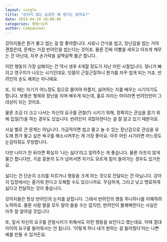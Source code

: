 ```yaml
---
layout: single
title: "강아지 씹는 습관은 왜 생기는 걸까요?"
date: 2019-04-28 10:00:00
categories: 행동+심리
author: Companimal
---
```


강아지들은 뭔가 물고 씹는 걸 참 좋아합니다. 사료나 간식을 씹고, 장난감을 씹는 거야 괜찮은데, 문제는 가끔 반려인을 씹는다는 것이죠. 물론 진짜 이빨을 세우고 아프게 깨무는 건 아닌데, 자꾸 손가락을 살짝살짝 물곤 합니다.

이런 행동이 가장 심해지는 건 역시 생후 4개월 정도가 지난 어린 시절입니다. 젖니가 빠지고 영구치가 나오는 시기인데요. 잇몸이 근질근질하니 뭔가를 자꾸 씹게 되는 거죠. 반려인의 손도 예외는 아니에요.

또, 이 때는 자기가 어느정도 힘으로 물어야 아플지, 싫어하는 지를 배우는 시기이기도 합니다. 보통은 형제와 장난을 치며 배우게 되는데, 홀로 자라는 아이라면 반려인만이 그 대상이 되는 것이죠.

물론 조금 더 크고 나서는 자신의 요구를 관철(?) 시키기 위해, 정확히는 관심을 끌기 위해 입질(?)을 하는 경우도 있습니다. 반려인이 귀찮아한다는 걸 잘 알고 있기 때문이죠.

사실 별로 큰 문제는 아닙니다. 가급적이면 씹고 물고 놀 수 있는 장난감으로 관심을 유도해 뭔가 물고 싶은 욕구를 해소시켜주는 게 가장 좋아요. 아주 어린 시기라면 어느정도 눈감아줘도 무방합니다.

다만 나이가 찬 뒤라면 확실히 '나는 싫다’라고 알려주는 게 좋습니다. 물론 아프지 않게 물긴 합니다만, 가끔 흥분의 도가 넘어서면 자기도 모르게 힘이 들어가는 경우도 있거든요.

싫다는 건 단순히 소리를 지르거나 행동을 크게 하는 것으로 전달되는 건 아닙니다. 강아지 입장에서는 즐거워 한다고 오해할 수도 있으니까요. 무심하게, 그리고 낮고 명료하게 싫다고 전달하는 것이 좋습니다.

강아지들은 항상 반려인의 눈치를 살핍니다. 그래서 반려인의 행동 하나하나를 이해하려 노력하죠. 물론 사람 말을 모두 알아 들을 수는 없지만, 반려인이 불쾌해한다는 사실은 아주 잘 알아낼 것입니다.

또, 앞서 자신의 요구를 관철시키기 위해서도 이런 행동을 보인다고 했는데요. 이때 절대 아이의 요구를 들어줘서는 안 됩니다. '이렇게 하니 내가 원하는 걸 들어줬다’라는 나쁜 예를 만들 수 있거든요.
